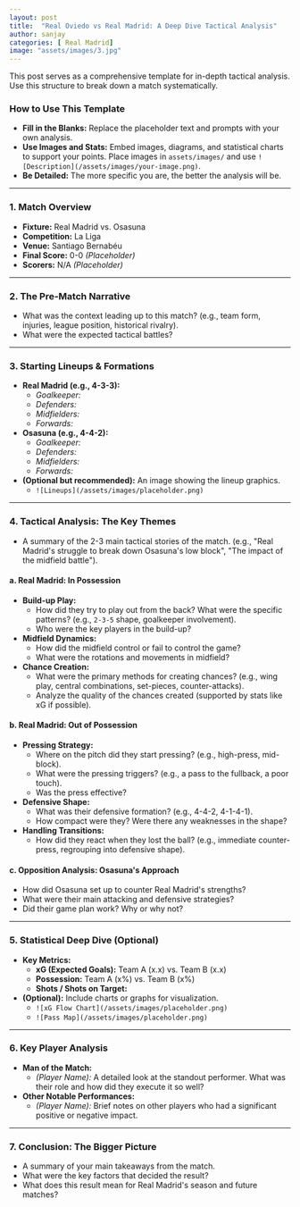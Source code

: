 ```yaml
---
layout: post
title:  "Real Oviedo vs Real Madrid: A Deep Dive Tactical Analysis"
author: sanjay
categories: [ Real Madrid]
image: "assets/images/3.jpg"
---
```


This post serves as a comprehensive template for in-depth tactical analysis. Use this structure to break down a match systematically.

### How to Use This Template
- **Fill in the Blanks:** Replace the placeholder text and prompts with your own analysis.
- **Use Images and Stats:** Embed images, diagrams, and statistical charts to support your points. Place images in `assets/images/` and use `![Description](/assets/images/your-image.png)`.
- **Be Detailed:** The more specific you are, the better the analysis will be.

---

### **1. Match Overview**
*   **Fixture:** Real Madrid vs. Osasuna
*   **Competition:** La Liga
*   **Venue:** Santiago Bernabéu
*   **Final Score:** 0-0 *(Placeholder)*
*   **Scorers:** N/A *(Placeholder)*

---

### **2. The Pre-Match Narrative**
*   What was the context leading up to this match? (e.g., team form, injuries, league position, historical rivalry).
*   What were the expected tactical battles?

---

### **3. Starting Lineups & Formations**
*   **Real Madrid (e.g., 4-3-3):**
    *   *Goalkeeper:*
    *   *Defenders:*
    *   *Midfielders:*
    *   *Forwards:*
*   **Osasuna (e.g., 4-4-2):**
    *   *Goalkeeper:*
    *   *Defenders:*
    *   *Midfielders:*
    *   *Forwards:*
*   **(Optional but recommended):** An image showing the lineup graphics.
    *   `![Lineups](/assets/images/placeholder.png)`

---

### **4. Tactical Analysis: The Key Themes**
*   A summary of the 2-3 main tactical stories of the match. (e.g., "Real Madrid's struggle to break down Osasuna's low block", "The impact of the midfield battle").

#### **a. Real Madrid: In Possession**
*   **Build-up Play:**
    *   How did they try to play out from the back? What were the specific patterns? (e.g., `2-3-5` shape, goalkeeper involvement).
    *   Who were the key players in the build-up?
*   **Midfield Dynamics:**
    *   How did the midfield control or fail to control the game?
    *   What were the rotations and movements in midfield?
*   **Chance Creation:**
    *   What were the primary methods for creating chances? (e.g., wing play, central combinations, set-pieces, counter-attacks).
    *   Analyze the quality of the chances created (supported by stats like xG if possible).

#### **b. Real Madrid: Out of Possession**
*   **Pressing Strategy:**
    *   Where on the pitch did they start pressing? (e.g., high-press, mid-block).
    *   What were the pressing triggers? (e.g., a pass to the fullback, a poor touch).
    *   Was the press effective?
*   **Defensive Shape:**
    *   What was their defensive formation? (e.g., 4-4-2, 4-1-4-1).
    *   How compact were they? Were there any weaknesses in the shape?
*   **Handling Transitions:**
    *   How did they react when they lost the ball? (e.g., immediate counter-press, regrouping into defensive shape).

#### **c. Opposition Analysis: Osasuna's Approach**
*   How did Osasuna set up to counter Real Madrid's strengths?
*   What were their main attacking and defensive strategies?
*   Did their game plan work? Why or why not?

---

### **5. Statistical Deep Dive (Optional)**
*   **Key Metrics:**
    *   **xG (Expected Goals):** Team A (x.x) vs. Team B (x.x)
    *   **Possession:** Team A (x%) vs. Team B (x%)
    *   **Shots / Shots on Target:**
*   **(Optional):** Include charts or graphs for visualization.
    *   `![xG Flow Chart](/assets/images/placeholder.png)`
    *   `![Pass Map](/assets/images/placeholder.png)`

---

### **6. Key Player Analysis**
*   **Man of the Match:**
    *   *(Player Name):* A detailed look at the standout performer. What was their role and how did they execute it so well?
*   **Other Notable Performances:**
    *   *(Player Name):* Brief notes on other players who had a significant positive or negative impact.

---

### **7. Conclusion: The Bigger Picture**
*   A summary of your main takeaways from the match.
*   What were the key factors that decided the result?
*   What does this result mean for Real Madrid's season and future matches?
